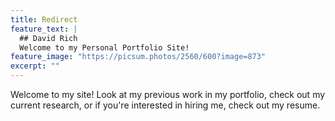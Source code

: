 ```yaml
---
title: Redirect
feature_text: |
  ## David Rich
  Welcome to my Personal Portfolio Site!
feature_image: "https://picsum.photos/2560/600?image=873"
excerpt: ""
---
```


Welcome to my site! Look at my previous work in my portfolio, check out my current research, or if you're interested in hiring me, check out my resume.
